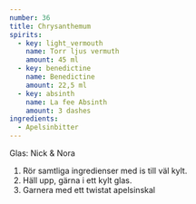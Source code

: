 ```yaml
---
number: 36
title: Chrysanthemum
spirits: 
  - key: light_vermouth
    name: Torr ljus vermuth
    amount: 45 ml
  - key: benedictine
    name: Benedictine
    amount: 22,5 ml
  - key: absinth
    name: La fee Absinth
    amount: 3 dashes
ingredients: 
  - Apelsinbitter
---
```


Glas: Nick & Nora

1) Rör samtliga ingredienser med is till väl kylt.  
2) Häll upp, gärna i ett kylt glas.  
3) Garnera med ett twistat apelsinskal  
